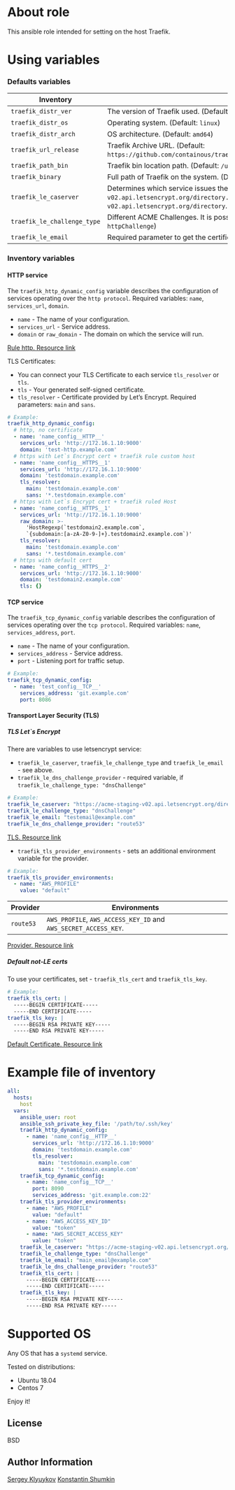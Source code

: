 # About role
This ansible role intended for setting on the host Traefik. 

# Using variables

### Defaults variables
| **Inventory**               | **Description**             |
| --------------------------- | --------------------------- |
| `traefik_distr_ver` | The version of Traefik used. (Default: `v2.3.2`) |
| `traefik_distr_os` | Operating system. (Default: `linux`) |
| `traefik_distr_arch` | OS architecture. (Default: `amd64`) |
| `traefik_url_release` | Traefik Archive URL. (Default: `https://github.com/containous/traefik/releases/download/v2.3.2/traefik_v2.3.2_linux_amd64.tar.gz`) |
| `traefik_path_bin` | Traefik bin location path. (Default: `/usr/bin`) |
| `traefik_binary` | Full path of Traefik on the system. (Default: `/usr/bin/traefik_v2.3.2`) |
| `traefik_le_caserver` |  Determines which service issues the certificate. For test runs use - `https://acme-staging-v02.api.letsencrypt.org/directory.`. For production - `https://acme-v02.api.letsencrypt.org/directory`. (Default: `https://acme-v02.api.letsencrypt.org/directory`) |
| `traefik_le_challenge_type` | Different ACME Challenges. It is possible to use `httpChallenge` and `dnsChallenge`. (Default: `httpChallenge`) |
| `traefik_le_email` | Required parameter to get the certificate Let’s Encrypt. (Default: `NULL`) |

### Inventory variables
#### HTTP service
The `traefik_http_dynamic_config` variable describes the configuration of services operating over the `http protocol`.
Required variables: `name`, `services_url`, `domain`.
* `name` - The name of your configuration.
* `services_url` - Service address.
* `domain` or `raw_domain` - The domain on which the service will run.

[Rule http. Resource link](https://doc.traefik.io/traefik/routing/routers/#rule)

TLS Certificates:
* You can connect your TLS Certificate to each service `tls_resolver` or `tls`.
* `tls` - Your generated self-signed certificate.
* `tls_resolver` - Certificate provided by Let’s Encrypt. 
Required parameters: `main` and `sans`.

```yaml
# Example:
traefik_http_dynamic_config:
  # http, no certificate
  - name: 'name_config__HTTP__'
    services_url: 'http://172.16.1.10:9000'
    domain: 'test-http.example.com'
  # https with Let`s Encrypt cert + traefik rule custom host
  - name: 'name_config__HTTPS__1'
    services_url: 'http://172.16.1.10:9000'
    domain: 'testdomain.example.com'
    tls_resolver:
      main: 'testdomain.example.com'
      sans: '*.testdomain.example.com'
  # https with Let`s Encrypt cert + traefik ruled Host
  - name: 'name_config__HTTPS__1'
    services_url: 'http://172.16.1.10:9000'
    raw_domain: >-
      'HostRegexp(`testdomain2.example.com`,
      `{subdomain:[a-zA-Z0-9-]+}.testdomain2.example.com`)'
    tls_resolver:
      main: 'testdomain.example.com'
      sans: '*.testdomain.example.com'
  # https with default cert
  - name: 'name_config__HTTPS__2'
    services_url: 'http://172.16.1.10:9000'
    domain: 'testdomain2.example.com'
    tls: {}
```

#### TCP service
The `traefik_tcp_dynamic_config` variable describes the configuration of services operating over the `tcp protocol`.
Required variables: `name`, `services_address`, `port`.
* `name` - The name of your configuration.
* `services_address` - Service address.
* `port` - Listening port for traffic setup.

```yaml
# Example:
traefik_tcp_dynamic_config:
  - name: 'test_config__TCP__'
    services_address: 'git.example.com'
    port: 8086
```
#### Transport Layer Security (TLS)
##### TLS Let`s Encrypt

There are variables to use letsencrypt service:
* `traefik_le_caserver`, `traefik_le_challenge_type` and `traefik_le_email` - see above.
* `traefik_le_dns_challenge_provider` - required variable, if `traefik_le_challenge_type: "dnsChallenge"`
```yaml
# Example:
traefik_le_caserver: "https://acme-staging-v02.api.letsencrypt.org/directory"
traefik_le_challenge_type: "dnsChallenge"
traefik_le_email: "testemail@example.com"
traefik_le_dns_challenge_provider: "route53"
```

[TLS. Resource link](https://doc.traefik.io/traefik/https/tls/)

* `traefik_tls_provider_environments` - sets an additional environment variable for the provider.
```yaml
# Example:
traefik_tls_provider_environments:
  - name: "AWS_PROFILE"
    value: "default"
```

| **Provider**        | **Environments**            |
| ------------------- | --------------------------- |
| `route53` | `AWS_PROFILE`, `AWS_ACCESS_KEY_ID` and `AWS_SECRET_ACCESS_KEY`. |

[Provider. Resource link](https://doc.traefik.io/traefik/https/acme/#providers)

##### Default not-LE certs
To use your certificates, set - `traefik_tls_cert` and `traefik_tls_key`.
```yaml
# Example:
traefik_tls_cert: |
  -----BEGIN CERTIFICATE-----
  -----END CERTIFICATE-----
traefik_tls_key: |
  -----BEGIN RSA PRIVATE KEY-----
  -----END RSA PRIVATE KEY-----
```

[Default Certificate. Resource link](https://doc.traefik.io/traefik/https/tls/#default-certificate)

# Example file of inventory
```yaml
all:
  hosts:
    host
  vars:
    ansible_user: root
    ansible_ssh_private_key_file: '/path/to/.ssh/key'
    traefik_http_dynamic_config:
      - name: 'name_config__HTTP__'
        services_url: 'http://172.16.1.10:9000'
        domain: 'testdomain.example.com'
        tls_resolver:
          main: 'testdomain.example.com'
          sans: '*.testdomain.example.com'
    traefik_tcp_dynamic_config:
      - name: 'name_config__TCP__'
        port: 8090
        services_address: 'git.example.com:22'
    traefik_tls_provider_environments:
      - name: "AWS_PROFILE"
        value: "default"
      - name: "AWS_ACCESS_KEY_ID"
        value: "token"
      - name: "AWS_SECRET_ACCESS_KEY"
        value: "token"
    traefik_le_caserver: "https://acme-staging-v02.api.letsencrypt.org/directory"
    traefik_le_challenge_type: "dnsChallenge"
    traefik_le_email: "main_email@example.com"
    traefik_le_dns_challenge_provider: "route53"
    traefik_tls_cert: |
      -----BEGIN CERTIFICATE-----
      -----END CERTIFICATE-----
    traefik_tls_key: |
      -----BEGIN RSA PRIVATE KEY-----
      -----END RSA PRIVATE KEY-----
```

# Supported OS
Any OS that has a `systemd` service.

Tested on distributions:
- Ubuntu 18.04
- Centos 7

Enjoy it!


## License

BSD

## Author Information

[Sergey Klyuykov](https://github.com/onegreyonewhite)
[Konstantin Shumkin](https://github.com/kotofeych)

